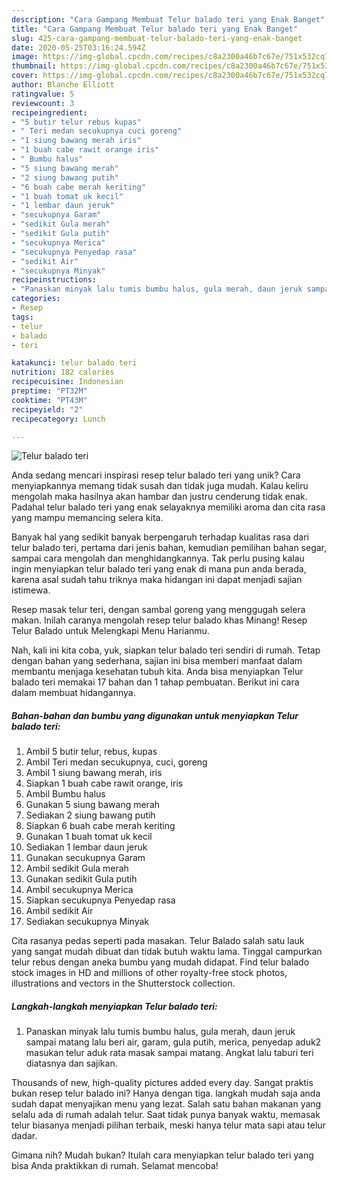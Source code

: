```yaml
---
description: "Cara Gampang Membuat Telur balado teri yang Enak Banget"
title: "Cara Gampang Membuat Telur balado teri yang Enak Banget"
slug: 425-cara-gampang-membuat-telur-balado-teri-yang-enak-banget
date: 2020-05-25T03:16:24.594Z
image: https://img-global.cpcdn.com/recipes/c8a2300a46b7c67e/751x532cq70/telur-balado-teri-foto-resep-utama.jpg
thumbnail: https://img-global.cpcdn.com/recipes/c8a2300a46b7c67e/751x532cq70/telur-balado-teri-foto-resep-utama.jpg
cover: https://img-global.cpcdn.com/recipes/c8a2300a46b7c67e/751x532cq70/telur-balado-teri-foto-resep-utama.jpg
author: Blanche Elliott
ratingvalue: 5
reviewcount: 3
recipeingredient:
- "5 butir telur rebus kupas"
- " Teri medan secukupnya cuci goreng"
- "1 siung bawang merah iris"
- "1 buah cabe rawit orange iris"
- " Bumbu halus"
- "5 siung bawang merah"
- "2 siung bawang putih"
- "6 buah cabe merah keriting"
- "1 buah tomat uk kecil"
- "1 lembar daun jeruk"
- "secukupnya Garam"
- "sedikit Gula merah"
- "sedikit Gula putih"
- "secukupnya Merica"
- "secukupnya Penyedap rasa"
- "sedikit Air"
- "secukupnya Minyak"
recipeinstructions:
- "Panaskan minyak lalu tumis bumbu halus, gula merah, daun jeruk sampai matang lalu beri air, garam, gula putih, merica, penyedap aduk2 masukan telur aduk rata masak sampai matang. Angkat lalu taburi teri diatasnya dan sajikan."
categories:
- Resep
tags:
- telur
- balado
- teri

katakunci: telur balado teri 
nutrition: 182 calories
recipecuisine: Indonesian
preptime: "PT32M"
cooktime: "PT43M"
recipeyield: "2"
recipecategory: Lunch

---
```



![Telur balado teri](https://img-global.cpcdn.com/recipes/c8a2300a46b7c67e/751x532cq70/telur-balado-teri-foto-resep-utama.jpg)

Anda sedang mencari inspirasi resep telur balado teri yang unik? Cara menyiapkannya memang tidak susah dan tidak juga mudah. Kalau keliru mengolah maka hasilnya akan hambar dan justru cenderung tidak enak. Padahal telur balado teri yang enak selayaknya memiliki aroma dan cita rasa yang mampu memancing selera kita.

Banyak hal yang sedikit banyak berpengaruh terhadap kualitas rasa dari telur balado teri, pertama dari jenis bahan, kemudian pemilihan bahan segar, sampai cara mengolah dan menghidangkannya. Tak perlu pusing kalau ingin menyiapkan telur balado teri yang enak di mana pun anda berada, karena asal sudah tahu triknya maka hidangan ini dapat menjadi sajian istimewa.

Resep masak telur teri, dengan sambal goreng yang menggugah selera makan. Inilah caranya mengolah resep telur balado khas Minang! Resep Telur Balado untuk Melengkapi Menu Harianmu.


Nah, kali ini kita coba, yuk, siapkan telur balado teri sendiri di rumah. Tetap dengan bahan yang sederhana, sajian ini bisa memberi manfaat dalam membantu menjaga kesehatan tubuh kita. Anda bisa menyiapkan Telur balado teri memakai 17 bahan dan 1 tahap pembuatan. Berikut ini cara dalam membuat hidangannya.

<!--inarticleads1-->

##### Bahan-bahan dan bumbu yang digunakan untuk menyiapkan Telur balado teri:

1. Ambil 5 butir telur, rebus, kupas
1. Ambil  Teri medan secukupnya, cuci, goreng
1. Ambil 1 siung bawang merah, iris
1. Siapkan 1 buah cabe rawit orange, iris
1. Ambil  Bumbu halus
1. Gunakan 5 siung bawang merah
1. Sediakan 2 siung bawang putih
1. Siapkan 6 buah cabe merah keriting
1. Gunakan 1 buah tomat uk kecil
1. Sediakan 1 lembar daun jeruk
1. Gunakan secukupnya Garam
1. Ambil sedikit Gula merah
1. Gunakan sedikit Gula putih
1. Ambil secukupnya Merica
1. Siapkan secukupnya Penyedap rasa
1. Ambil sedikit Air
1. Sediakan secukupnya Minyak


Cita rasanya pedas seperti pada masakan. Telur Balado salah satu lauk yang sangat mudah dibuat dan tidak butuh waktu lama. Tinggal campurkan telur rebus dengan aneka bumbu yang mudah didapat. Find telur balado stock images in HD and millions of other royalty-free stock photos, illustrations and vectors in the Shutterstock collection. 

<!--inarticleads2-->

##### Langkah-langkah menyiapkan Telur balado teri:

1. Panaskan minyak lalu tumis bumbu halus, gula merah, daun jeruk sampai matang lalu beri air, garam, gula putih, merica, penyedap aduk2 masukan telur aduk rata masak sampai matang. Angkat lalu taburi teri diatasnya dan sajikan.


Thousands of new, high-quality pictures added every day. Sangat praktis bukan resep telur balado ini? Hanya dengan tiga. langkah mudah saja anda sudah dapat menyajikan menu yang lezat. Salah satu bahan makanan yang selalu ada di rumah adalah telur. Saat tidak punya banyak waktu, memasak telur biasanya menjadi pilihan terbaik, meski hanya telur mata sapi atau telur dadar. 

Gimana nih? Mudah bukan? Itulah cara menyiapkan telur balado teri yang bisa Anda praktikkan di rumah. Selamat mencoba!
